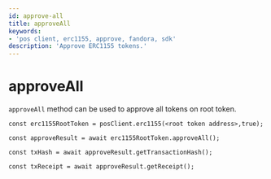 ```yaml
---
id: approve-all
title: approveAll
keywords: 
- 'pos client, erc1155, approve, fandora, sdk'
description: 'Approve ERC1155 tokens.'
---
```


# approveAll

`approveAll` method can be used to approve all tokens on root token.

```
const erc1155RootToken = posClient.erc1155(<root token address>,true);

const approveResult = await erc1155RootToken.approveAll();

const txHash = await approveResult.getTransactionHash();

const txReceipt = await approveResult.getReceipt();

```
